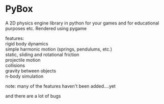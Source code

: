 # PyBox
A 2D physics engine library in python for your games and for educational purposes etc. Rendered using pygame


features: <br />
rigid body dynamics <br />
simple harmonic motion (springs, pendulums, etc.) <br />
static, sliding and rotational friction <br />
projectile motion <br />
collisions <br />
gravity between objects <br />
n-body simulation <br />


note: many of the features haven't been added....yet

and there are a lot of bugs

